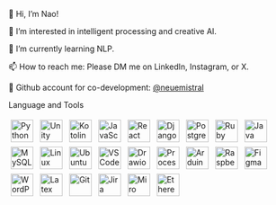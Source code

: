 👋 Hi, I’m Nao!

👀 I’m interested in intelligent processing and creative AI.

🌱 I’m currently learning NLP.

📫 How to reach me: Please DM me on Linkedln, Instagram, or X.

🦄 Github account for co-development: [@neuemistral](https://github.com/neuemistral)

Language and Tools
<p>
<img src="https://cdn.worldvectorlogo.com/logos/python-5.svg" alt="Python" height="40" style="vertical-align:top; margin:4px">
<img src="https://cdn.worldvectorlogo.com/logos/unity-69.svg" alt="Unity" height="40" style="vertical-align:top; margin:4px"> 
<img src="https://cdn.worldvectorlogo.com/logos/kotlin-1.svg" alt="Kotolin" height="40" style="vertical-align:top; margin:4px"> 
<img src="https://cdn.worldvectorlogo.com/logos/logo-javascript.svg" alt="JavaScript" height="40" style="vertical-align:top; margin:4px">
<img src="https://cdn.worldvectorlogo.com/logos/react-1.svg" alt="React" height="40" style="vertical-align:top; margin:4px"> 
<img src="https://cdn.worldvectorlogo.com/logos/django.svg" alt="Django" height="40" style="vertical-align:top; margin:4px"> 
<img src="https://cdn.worldvectorlogo.com/logos/postgresql.svg" alt="PostgreSQL" height="40" style="vertical-align:top; margin:4px">
<img src="https://cdn.worldvectorlogo.com/logos/ruby.svg" alt="Ruby" height="40" style="vertical-align:top; margin:4px"> 
<img src="https://cdn.worldvectorlogo.com/logos/java.svg" alt="Java" height="40" style="vertical-align:top; margin:4px"> 
<img src="https://cdn.worldvectorlogo.com/logos/mysql-3.svg" alt="MySQL" height="40" style="vertical-align:top; margin:4px">
<img src="https://cdn.worldvectorlogo.com/logos/linux-tux.svg" alt="Linux" height="40" style="vertical-align:top; margin:4px">  
<img src="https://cdn.worldvectorlogo.com/logos/ubuntu-4.svg" alt="Ubuntu" height="40" style="vertical-align:top; margin:4px">  

<img src="https://cdn.worldvectorlogo.com/logos/visual-studio-code-1.svg" alt="VSCode" height="40" style="vertical-align:top; margin:4px"> 
<img src="https://cdn.worldvectorlogo.com/logos/draw-io.svg" alt="Drawio" height="40" style="vertical-align:top; margin:4px"> 
<img src="https://upload.wikimedia.org/wikipedia/commons/c/cb/Processing_2021_logo.svg" alt="Processing" height="40" style="vertical-align:top; margin:4px"> 
<img src="https://cdn.worldvectorlogo.com/logos/arduino-1.svg" alt="Arduino" height="40" style="vertical-align:top; margin:4px"> 
<img src="https://cdn.worldvectorlogo.com/logos/raspberry-pi.svg" alt="RaspberryPi" height="40" style="vertical-align:top; margin:4px"> 
<img src="https://cdn.worldvectorlogo.com/logos/figma-icon.svg" alt="Figma" height="40" style="vertical-align:top; margin:4px">  
<img src="https://cdn.worldvectorlogo.com/logos/wordpress-icon-1.svg" alt="WordPress" height="40" style="vertical-align:top; margin:4px"> 
<img src="https://cdn.worldvectorlogo.com/logos/latex.svg" alt="Latex" height="40" style="vertical-align:top; margin:4px"> 
<img src="https://cdn.worldvectorlogo.com/logos/git-icon.svg" alt="Git" height="40" style="vertical-align:top; margin:4px">  
<img src="https://cdn.worldvectorlogo.com/logos/jira-1.svg" alt="Jira" height="40" style="vertical-align:top; margin:4px">  
<img src="https://cdn.worldvectorlogo.com/logos/miro-2.svg" alt="Miro" height="40" style="vertical-align:top; margin:4px">  
 <img src="https://cdn.worldvectorlogo.com/logos/ethereum-1.svg" alt="Ethereum" height="40" style="vertical-align:top; margin:4px">  
</p>



<!---

--->
